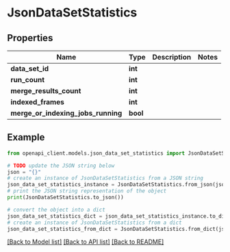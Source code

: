 # JsonDataSetStatistics


## Properties

Name | Type | Description | Notes
------------ | ------------- | ------------- | -------------
**data_set_id** | **int** |  | 
**run_count** | **int** |  | 
**merge_results_count** | **int** |  | 
**indexed_frames** | **int** |  | 
**merge_or_indexing_jobs_running** | **bool** |  | 

## Example

```python
from openapi_client.models.json_data_set_statistics import JsonDataSetStatistics

# TODO update the JSON string below
json = "{}"
# create an instance of JsonDataSetStatistics from a JSON string
json_data_set_statistics_instance = JsonDataSetStatistics.from_json(json)
# print the JSON string representation of the object
print(JsonDataSetStatistics.to_json())

# convert the object into a dict
json_data_set_statistics_dict = json_data_set_statistics_instance.to_dict()
# create an instance of JsonDataSetStatistics from a dict
json_data_set_statistics_from_dict = JsonDataSetStatistics.from_dict(json_data_set_statistics_dict)
```
[[Back to Model list]](../README.md#documentation-for-models) [[Back to API list]](../README.md#documentation-for-api-endpoints) [[Back to README]](../README.md)


